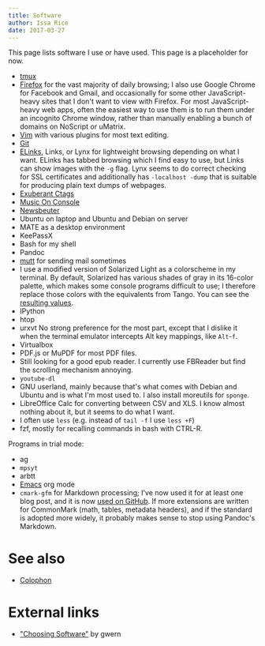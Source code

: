 ```yaml
---
title: Software
author: Issa Rice
date: 2017-03-27
---
```


This page lists software I use or have used.
This page is a placeholder for now.

- [tmux]()
- [Firefox]() for the vast majority of daily browsing; I also use Google Chrome
  for Facebook and Gmail, and occasionally for some other JavaScript-heavy sites
  that I don't want to view with Firefox.
  For most JavaScript-heavy web apps, often the easiest way to use them is to
  run them under an incognito Chrome window, rather than manually enabling a
  bunch of domains on NoScript or uMatrix.
- [Vim]() with various plugins for most text editing.
- [Git]()
- [ELinks](), Links, or Lynx for lightweight browsing depending on what I want.
  ELinks has tabbed browsing which I find easy to use, but Links can show
  images with the `-g` flag. Lynx seems to do correct checking for SSL certificates and
  additionally has `-localhost -dump` that is suitable for producing plain text
  dumps of webpages.
- [Exuberant Ctags]()
- [Music On Console]()
- [Newsbeuter]()
- Ubuntu on laptop and Ubuntu and Debian on server
- MATE as a desktop environment
- KeePassX
- Bash for my shell
- Pandoc
- [mutt]() for sending mail sometimes
- I use a modified version of Solarized Light as a colorscheme in my terminal.
  By default, Solarized has various shades of gray in its 16-color palette,
  which makes some console programs difficult to use; I therefore replace those
  colors with the equivalents from Tango.
  You can see the [resulting values][colors].
- IPython
- htop
- urxvt
  No strong preference for the most part, except that I dislike it when the
  terminal emulator intercepts Alt key mappings, like `Alt`-`f`.
- Virtualbox
- PDF.js or MuPDF for most PDF files.
- Still looking for a good epub reader.
  I currently use FBReader but find the scrolling mechanism annoying.
- `youtube-dl`
- GNU userland, mainly because that's what comes with Debian and Ubuntu and
  is what I'm most used to.
  I also install moreutils for `sponge`.
- LibreOffice Calc for converting between CSV and XLS.
  I know almost nothing about it, but it seems to do what I want.
- I often use `less` (e.g. instead of `tail -f` I use `less +F`)
- fzf, mostly for recalling commands in bash with CTRL-R.

Programs in trial mode:

- ag
- `mpsyt`
- arbtt
- [Emacs](emacs) org mode
- `cmark-gfm` for Markdown processing; I've now used it for at least one blog
  post, and it is now [used on GitHub](https://githubengineering.com/a-formal-spec-for-github-markdown/).
  If more extensions are written for CommonMark (math, tables, metadata
  headers), and if the standard is adopted more widely, it probably makes sense
  to stop using Pandoc's Markdown.

# See also

- [Colophon]()

# External links

- ["Choosing Software"][choose] by gwern

[choose]: https://www.gwern.net/Choosing%20Software "gwern. “Choosing Software - Gwern.net”."
[colors]: https://github.com/riceissa/dotfiles/blob/3631d8f2a129daab502682557fd37580ad656519/.Xresources#L29-L93
